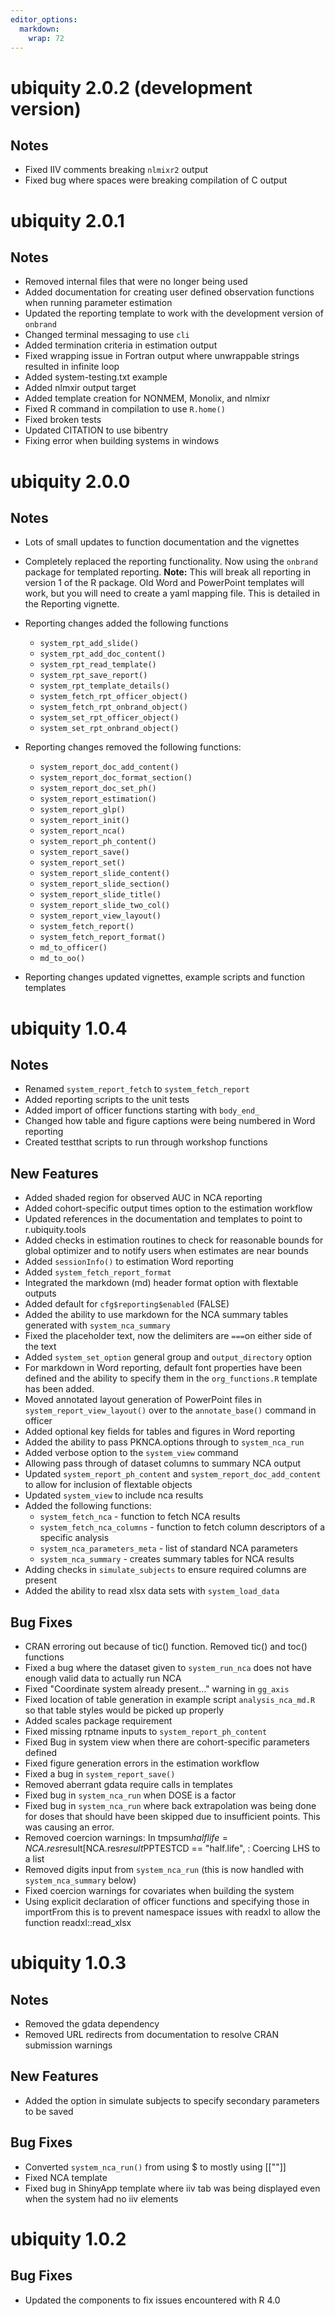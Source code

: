 ```yaml
---
editor_options: 
  markdown: 
    wrap: 72
---
```

# ubiquity 2.0.2 (development version)

## Notes

-  Fixed IIV comments breaking `nlmixr2` output
-  Fixed bug where spaces were breaking compilation of C output

# ubiquity 2.0.1

## Notes

-   Removed internal files that were no longer being used
-   Added documentation for creating user defined observation functions
    when running parameter estimation
-   Updated the reporting template to work with the development version
    of `onbrand`
-   Changed terminal messaging to use `cli`
-   Added termination criteria in estimation output
-   Fixed wrapping issue in Fortran output where unwrappable strings
    resulted in infinite loop
-   Added system-testing.txt example
-   Added nlmxir output target
-   Added template creation for NONMEM, Monolix, and nlmixr
-   Fixed R command in compilation to use `R.home()`
-   Fixed broken tests
-   Updated CITATION to use bibentry
-   Fixing error when building systems in windows

# ubiquity 2.0.0

## Notes

-   Lots of small updates to function documentation and the vignettes

-   Completely replaced the reporting functionality. Now using the
    `onbrand` package for templated reporting. **Note:** This will break
    all reporting in version 1 of the R package. Old Word and PowerPoint
    templates will work, but you will need to create a yaml mapping
    file. This is detailed in the Reporting vignette.

-   Reporting changes added the following functions

    -   `system_rpt_add_slide()`
    -   `system_rpt_add_doc_content()`
    -   `system_rpt_read_template()`
    -   `system_rpt_save_report()`
    -   `system_rpt_template_details()`
    -   `system_fetch_rpt_officer_object()`
    -   `system_fetch_rpt_onbrand_object()`
    -   `system_set_rpt_officer_object()`
    -   `system_set_rpt_onbrand_object()`

-   Reporting changes removed the following functions:

    -   `system_report_doc_add_content()`
    -   `system_report_doc_format_section()`
    -   `system_report_doc_set_ph()`
    -   `system_report_estimation()`
    -   `system_report_glp()`
    -   `system_report_init()`
    -   `system_report_nca()`
    -   `system_report_ph_content()`
    -   `system_report_save()`
    -   `system_report_set()`
    -   `system_report_slide_content()`
    -   `system_report_slide_section()`
    -   `system_report_slide_title()`
    -   `system_report_slide_two_col()`
    -   `system_report_view_layout()`
    -   `system_fetch_report()`
    -   `system_fetch_report_format()`
    -   `md_to_officer()`
    -   `md_to_oo()`

-   Reporting changes updated vignettes, example scripts and function
    templates

# ubiquity 1.0.4

## Notes

-   Renamed `system_report_fetch` to `system_fetch_report`
-   Added reporting scripts to the unit tests
-   Added import of officer functions starting with `body_end_`
-   Changed how table and figure captions were being numbered in Word
    reporting
-   Created testthat scripts to run through workshop functions

## New Features

-   Added shaded region for observed AUC in NCA reporting
-   Added cohort-specific output times option to the estimation workflow
-   Updated references in the documentation and templates to point to
    r.ubiquity.tools
-   Added checks in estimation routines to check for reasonable bounds
    for global optimizer and to notify users when estimates are near
    bounds
-   Added `sessionInfo()` to estimation Word reporting
-   Added `system_fetch_report_format`
-   Integrated the markdown (md) header format option with flextable
    outputs
-   Added default for `cfg$reporting$enabled` (FALSE)
-   Added the ability to use markdown for the NCA summary tables
    generated with `system_nca_summary`
-   Fixed the placeholder text, now the delimiters are `===`on either
    side of the text
-   Added `system_set_option` general group and `output_directory`
    option
-   For markdown in Word reporting, default font properties have been
    defined and the ability to specify them in the `org_functions.R`
    template has been added.
-   Moved annotated layout generation of PowerPoint files in
    `system_report_view_layout()` over to the `annotate_base()` command
    in officer
-   Added optional key fields for tables and figures in Word reporting
-   Added the ability to pass PKNCA.options through to `system_nca_run`
-   Added verbose option to the `system_view` command
-   Allowing pass through of dataset columns to summary NCA output
-   Updated `system_report_ph_content` and
    `system_report_doc_add_content` to allow for inclusion of flextable
    objects
-   Updated `system_view` to include nca results
-   Added the following functions:
    -   `system_fetch_nca` - function to fetch NCA results
    -   `system_fetch_nca_columns` - function to fetch column
        descriptors of a specific analysis
    -   `system_nca_parameters_meta` - list of standard NCA parameters
    -   `system_nca_summary` - creates summary tables for NCA results
-   Adding checks in `simulate_subjects` to ensure required columns are
    present
-   Added the ability to read xlsx data sets with `system_load_data`

## Bug Fixes

-   CRAN erroring out because of tic() function. Removed tic() and toc()
    functions
-   Fixed a bug where the dataset given to `system_run_nca` does not
    have enough valid data to actually run NCA
-   Fixed "Coordinate system already present..." warning in `gg_axis`
-   Fixed location of table generation in example script
    `analysis_nca_md.R` so that table styles would be picked up properly
-   Added scales package requirement
-   Fixed missing rptname inputs to `system_report_ph_content`
-   Fixed Bug in system view when there are cohort-specific parameters
    defined
-   Fixed figure generation errors in the estimation workflow
-   Fixed a bug in `system_report_save()`
-   Removed aberrant gdata require calls in templates
-   Fixed bug in `system_nca_run` when DOSE is a factor
-   Fixed bug in `system_nca_run` where back extrapolation was being
    done for doses that should have been skipped due to insufficient
    points. This was causing an error.
-   Removed coercion warnings: In
    tmpsum$halflife = NCA.res$result[NCA.res$result$PPTESTCD ==
    "half.life", : Coercing LHS to a list
-   Removed digits input from `system_nca_run` (this is now handled with
    `system_nca_summary` below)
-   Fixed coercion warnings for covariates when building the system
-   Using explicit declaration of officer functions and specifying those
    in importFrom this is to prevent namespace issues with readxl to
    allow the function readxl::read_xlsx

# ubiquity 1.0.3

## Notes

-   Removed the gdata dependency
-   Removed URL redirects from documentation to resolve CRAN submission
    warnings

## New Features

-   Added the option in simulate subjects to specify secondary
    parameters to be saved

## Bug Fixes

-   Converted `system_nca_run()` from using \$ to mostly using [[""]]
-   Fixed NCA template
-   Fixed bug in ShinyApp template where iiv tab was being displayed
    even when the system had no iiv elements

# ubiquity 1.0.2

## Bug Fixes

-   Updated the components to fix issues encountered with R 4.0
